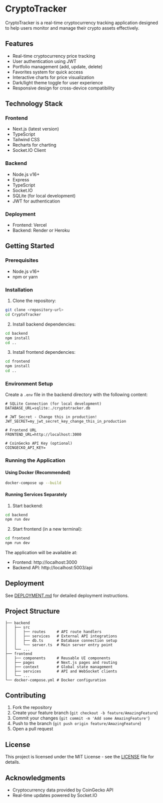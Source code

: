 # CryptoTracker

CryptoTracker is a real-time cryptocurrency tracking application designed to help users monitor and manage their crypto assets effectively.

## Features

- Real-time cryptocurrency price tracking
- User authentication using JWT
- Portfolio management (add, update, delete)
- Favorites system for quick access
- Interactive charts for price visualization
- Dark/light theme toggle for user experience
- Responsive design for cross-device compatibility

## Technology Stack

### Frontend
- Next.js (latest version)
- TypeScript
- Tailwind CSS
- Recharts for charting
- Socket.IO Client

### Backend
- Node.js v16+
- Express
- TypeScript
- Socket.IO
- SQLite (for local development)
- JWT for authentication

### Deployment
- Frontend: Vercel
- Backend: Render or Heroku

## Getting Started

### Prerequisites
- Node.js v16+
- npm or yarn

### Installation

1. Clone the repository:
```bash
git clone <repository-url>
cd CryptoTracker
```

2. Install backend dependencies:
```bash
cd backend
npm install
cd ..
```

3. Install frontend dependencies:
```bash
cd frontend
npm install
cd ..
```

### Environment Setup

Create a `.env` file in the backend directory with the following content:
```env
# SQLite Connection (for local development)
DATABASE_URL=sqlite:./cryptotracker.db

# JWT Secret - Change this in production!
JWT_SECRET=my_jwt_secret_key_change_this_in_production

# Frontend URL
FRONTEND_URL=http://localhost:3000

# CoinGecko API Key (optional)
COINGECKO_API_KEY=
```

### Running the Application

#### Using Docker (Recommended)
```bash
docker-compose up --build
```

#### Running Services Separately

1. Start backend:
```bash
cd backend
npm run dev
```

2. Start frontend (in a new terminal):
```bash
cd frontend
npm run dev
```

The application will be available at:
- Frontend: http://localhost:3000
- Backend API: http://localhost:5003/api

## Deployment

See [DEPLOYMENT.md](DEPLOYMENT.md) for detailed deployment instructions.

## Project Structure

```
├── backend
│   ├── src
│   │   ├── routes     # API route handlers
│   │   ├── services   # External API integrations
│   │   ├── db.ts      # Database connection setup
│   │   └── server.ts  # Main server entry point
│   └── ...
├── frontend
│   ├── components     # Reusable UI components
│   ├── pages          # Next.js pages and routing
│   ├── context        # Global state management
│   ├── services       # API and WebSocket clients
│   └── ...
└── docker-compose.yml # Docker configuration
```

## Contributing

1. Fork the repository
2. Create your feature branch (`git checkout -b feature/AmazingFeature`)
3. Commit your changes (`git commit -m 'Add some AmazingFeature'`)
4. Push to the branch (`git push origin feature/AmazingFeature`)
5. Open a pull request

## License

This project is licensed under the MIT License - see the [LICENSE](LICENSE) file for details.

## Acknowledgments

- Cryptocurrency data provided by CoinGecko API
- Real-time updates powered by Socket.IO